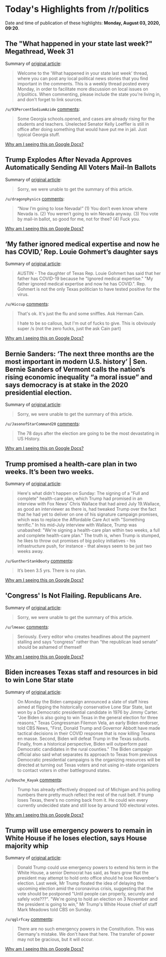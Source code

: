 # Today's Highlights from /r/politics

Date and time of publication of these highlights: **Monday, August 03, 2020, 09:20**.

## The "What happened in your state last week?" Megathread, Week 31

Summary of [original article](https://www.reddit.com/r/politics/comments/i2zh91/the_what_happened_in_your_state_last_week/):

> Welcome to the 'What happened in your state last week' thread, where you can post any local political news stories that you find important in the comments. This is a weekly thread posted every Monday, in order to facilitate more discussion on local issues on /r/politics. When commenting, please include the state you're living in, and don't forget to link sources.

`/u/93PercentSodiumAzide` [comments](https://www.reddit.com/r/politics/comments/i2zh91/the_what_happened_in_your_state_last_week/):

> Some Georgia schools.opened, and cases are already rising for the students and teachers. Unelected Senator Kelly Loeffler is still in office after doing something that would have put me in jail. Just typical Georgia stuff.

[Why am I seeing this on Google Docs?](https://docs.google.com/document/d/1Dc6We63vOXIZsc0op-Bt4abqkYjXzOigalQqFxmvvbM/edit?usp=sharing)

## Trump Explodes After Nevada Approves Automatically Sending All Voters Mail-In Ballots

Summary of [original article](https://talkingpointsmemo.com/news/trump-explodes-after-nevada-approves-automatically-sending-all-voters-mail-in-ballots):

> Sorry, we were unable to get the summary of this article.

`/u/dragonphysics` [comments](https://www.reddit.com/r/politics/comments/i2wh8l/trump_explodes_after_nevada_approves/):

> “Now I’m going to lose Nevada!” (1) You don’t even know where Nevada is. (2) You weren’t going to win Nevada anyway. (3) You vote by mail-in ballot, so good for me, not for thee? (4) Fuck you.

[Why am I seeing this on Google Docs?](https://docs.google.com/document/d/1Dc6We63vOXIZsc0op-Bt4abqkYjXzOigalQqFxmvvbM/edit?usp=sharing)

## ‘My father ignored medical expertise and now he has COVID,’ Rep. Louie Gohmert’s daughter says

Summary of [original article](https://www.kxan.com/news/texas/my-father-ignored-medical-expertise-and-now-he-has-covid-rep-louie-gohmerts-daughter-says/):

> AUSTIN - The daughter of Texas Rep. Louie Gohmert has said that her father has COVID-19 because he "Ignored medical expertise." "My father ignored medical expertise and now he has COVID.". Rep. Gohmert is not the only Texas politician to have tested positive for the virus.

`/u/Hiccup` [comments](https://www.reddit.com/r/politics/comments/i2vgqp/my_father_ignored_medical_expertise_and_now_he/):

> That's ok. It's just the flu and some sniffles. Ask Herman Cain.
> 
> I hate to be so callous, but I'm out of fucks to give. This is obviously super /s (not the zero fucks,  just the ask Cain part)

[Why am I seeing this on Google Docs?](https://docs.google.com/document/d/1Dc6We63vOXIZsc0op-Bt4abqkYjXzOigalQqFxmvvbM/edit?usp=sharing)

## Bernie Sanders: ‘The next three months are the most important in modern U.S. history’ | Sen. Bernie Sanders of Vermont calls the nation’s rising economic inequality “a moral issue” and says democracy is at stake in the 2020 presidential election.

Summary of [original article](https://www.msnbc.com/ali-velshi/watch/bernie-sanders-the-next-three-months-are-the-most-important-in-modern-u-s-history-89448517789):

> Sorry, we were unable to get the summary of this article.

`/u/JasonofStarCommand20` [comments](https://www.reddit.com/r/politics/comments/i2uai2/bernie_sanders_the_next_three_months_are_the_most/):

> The 78 days after the election are going to be the most devastating in US History.

[Why am I seeing this on Google Docs?](https://docs.google.com/document/d/1Dc6We63vOXIZsc0op-Bt4abqkYjXzOigalQqFxmvvbM/edit?usp=sharing)

## Trump promised a health-care plan in two weeks. It’s been two weeks.

Summary of [original article](https://www.washingtonpost.com/opinions/2020/08/03/trump-promised-health-care-plan-two-weeks-its-been-two-weeks/):

> Here's what didn't happen on Sunday: The signing of a "Full and complete" health-care plan, which Trump had promised in an interview with Fox News' Chris Wallace that had aired July 19.Wallace, as good an interviewer as there is, had tweaked Trump over the fact that he had yet to deliver on one of his signature campaign promises, which was to replace the Affordable Care Act with "Something terrific." In his mid-July interview with Wallace, Trump was unabashed: "We're signing a health-care plan within two weeks, a full and complete health-care plan." The truth is, when Trump is stumped, he likes to throw out promises of big policy initiatives - his infrastructure push, for instance - that always seem to be just two weeks away.

`/u/GuntherStankBooty` [comments](https://www.reddit.com/r/politics/comments/i2vvds/trump_promised_a_healthcare_plan_in_two_weeks_its/):

> It’s been 3.5 yrs. There is no plan.

[Why am I seeing this on Google Docs?](https://docs.google.com/document/d/1Dc6We63vOXIZsc0op-Bt4abqkYjXzOigalQqFxmvvbM/edit?usp=sharing)

## 'Congress' Is Not Flailing. Republicans Are.

Summary of [original article](https://www.esquire.com/news-politics/politics/a33498174/republicans-pandemic-relief-bill-failure/):

> Sorry, we were unable to get the summary of this article.

`/u/lmeaac` [comments](https://www.reddit.com/r/politics/comments/i2wrrt/congress_is_not_flailing_republicans_are/):

> Seriously. Every editor who creates headlines about the payment stalling and says “congress” rather than “the republican lead senate” should be ashamed of themself

[Why am I seeing this on Google Docs?](https://docs.google.com/document/d/1Dc6We63vOXIZsc0op-Bt4abqkYjXzOigalQqFxmvvbM/edit?usp=sharing)

## Biden increases Texas staff and resources in bid to win Lone Star state

Summary of [original article](https://www.cbsnews.com/news/biden-increases-texas-staff-resources/):

> On Monday the Biden campaign announced a slate of staff hires aimed at flipping the historically conservative Lone Star State, last won by a Democratic presidential candidate in 1976 by Jimmy Carter. "Joe Biden is also going to win Texas in the general election for three reasons," Texas Congressman Filemon Vela, an early Biden endorser, told CBS News, "First, Donald Trump and Governor Abbott have made tactical decisions in their COVID response that is now killing Texans en masse. Second, Biden will defeat Trump in the Texas suburbs. Finally, from a historical perspective, Biden will outperform past Democratic candidates in the rural counties." The Biden campaign official also said what separates its approach to Texas from previous Democratic presidential campaigns is the organizing resources will be directed at turning out Texas voters and not using in-state organizers to contact voters in other battleground states.

`/u/Douche_Kayak` [comments](https://www.reddit.com/r/politics/comments/i2vfvn/biden_increases_texas_staff_and_resources_in_bid/):

> Trump has already effectively dropped out of Michigan and his polling numbers there pretty much reflect the rest of the rust belt. If trump loses Texas, there's no coming back from it. He could win every currently undecided state and still lose by around 100 electoral votes.

[Why am I seeing this on Google Docs?](https://docs.google.com/document/d/1Dc6We63vOXIZsc0op-Bt4abqkYjXzOigalQqFxmvvbM/edit?usp=sharing)

## Trump will use emergency powers to remain in White House if he loses election, says House majority whip

Summary of [original article](https://www.independent.co.uk/news/world/americas/us-politics/trump-2020-election-lose-emergency-powers-biden-polls-a9651041.html):

> Donald Trump could use emergency powers to extend his term in the White House, a senior Democrat has said, as fears grow that the president may attempt to hold onto office should he lose November's election. Last week, Mr Trump floated the idea of delaying the upcoming election amid the coronavirus crisis, suggesting that the vote should be postponed "Until people can properly, securely and safely vote???". "We're going to hold an election on 3 November and the president is going to win," Mr Trump's White House chief of staff Mark Meadows told CBS on Sunday.

`/u/qglrfcay` [comments](https://www.reddit.com/r/politics/comments/i2uzgv/trump_will_use_emergency_powers_to_remain_in/):

> There are no such emergency powers in the Constitution. This was Germany's mistake. We don't have that here. The transfer of power may not be gracious, but it will occur.

[Why am I seeing this on Google Docs?](https://docs.google.com/document/d/1Dc6We63vOXIZsc0op-Bt4abqkYjXzOigalQqFxmvvbM/edit?usp=sharing)


